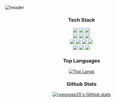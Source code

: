 ![header](https://capsule-render.vercel.app/api?type=rect&color=0:e3fdf5,100:ffe6fa&height=120&section=header&text=SERYEONG'S%20GITHUB&fontSize=60)

<h3 align="center">Tech Stack</h3>
<p align="center">
  <img src="https://img.shields.io/badge/React-61DAFB?style=flat-square&logo=React&logoColor=white"/></a>
  <img src="https://img.shields.io/badge/Next.js-000000?style=flat-square&logo=Next.js&logoColor=white"/></a>
  <img src="https://img.shields.io/badge/Redux-764ABC?style=flat-square&logo=Redux&logoColor=white"/></a>
  <br>
  <img src="https://img.shields.io/badge/Node.js-339933?style=flat-square&logo=Node.js&logoColor=white"/></a>
  <img src="https://img.shields.io/badge/Spring Boot-6DB33F?style=flat-square&logo=SpringBoot&logoColor=white"/></a>
  <img src="https://img.shields.io/badge/Postman-FF6C37?style=flat-square&logo=Postman&logoColor=white"/></a>
  <br>
  <img src="https://img.shields.io/badge/Javascript-ffb13b?style=flat-square&logo=javascript&logoColor=white"/></a>
  <img src="https://img.shields.io/badge/Python-5F259F?style=flat-square&logo=Python&logoColor=white"/></a> 
  <img src="https://img.shields.io/badge/Java-ffffff?style=flat-square&logo=OpenJDK&logoColor=white"/></a>
  <img src="https://img.shields.io/badge/cpp-00599C?style=flat-square&logo=c%2B%2B&logoColor=white"/></a>
  <br>
  <img src="https://img.shields.io/badge/Docker-2496ED?style=flat-square&logo=Docker&logoColor=white"/></a>
  <img src="https://img.shields.io/badge/AWS-232F3E?style=flat-square&logo=AmazonAWS&logoColor=white"/></a>
  <img src="https://img.shields.io/badge/MySQL-4479A1?style=flat-square&logo=MySQL&logoColor=white"/></a>
</p>

<h3 align="center"> Top Languages </h3>
<div align="center">

[![Top Langs](https://github-readme-stats.vercel.app/api/top-langs/?username=ryeongse25&layout=compact)](https://github.com/anuraghazra/github-readme-stats)
</div>

<h3 align="center"> Github Stats </h3>
<div align="center">

[![ryeongse25's GitHub stats](https://github-readme-stats.vercel.app/api?username=ryeongse25&show_icons=true&theme=dark)](https://github.com/anuraghazra/github-readme-stats)
</div>

<!--
**ryeongse25/ryeongse25** is a ✨ _special_ ✨ repository because its `README.md` (this file) appears on your GitHub profile.

Here are some ideas to get you started:

- 🔭 I’m currently working on ...
- 🌱 I’m currently learning ...
- 👯 I’m looking to collaborate on ...
- 🤔 I’m looking for help with ...
- 💬 Ask me about ...
- 📫 How to reach me: ...
- 😄 Pronouns: ...
- ⚡ Fun fact: ...
-->
